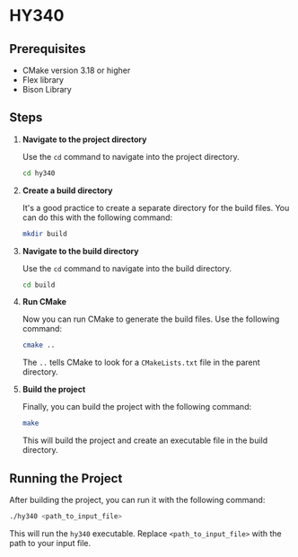 # HY340

## Prerequisites

- CMake version 3.18 or higher
- Flex library
- Bison Library

## Steps

1. **Navigate to the project directory**

   Use the `cd` command to navigate into the project directory.

   ```bash
   cd hy340
   ```

2. **Create a build directory**

   It's a good practice to create a separate directory for the build files. You can do this with the following command:

   ```bash
   mkdir build
   ```

3. **Navigate to the build directory**

   Use the `cd` command to navigate into the build directory.

   ```bash
   cd build
   ```

4. **Run CMake**

   Now you can run CMake to generate the build files. Use the following command:

   ```bash
   cmake ..
   ```

   The `..` tells CMake to look for a `CMakeLists.txt` file in the parent directory.

5. **Build the project**

   Finally, you can build the project with the following command:

   ```bash
   make
   ```

   This will build the project and create an executable file in the build directory.

## Running the Project

After building the project, you can run it with the following command:

```bash
./hy340 <path_to_input_file>
```

This will run the `hy340` executable. Replace `<path_to_input_file>` with the path to your input file.
